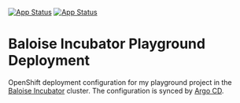 [![App Status](https://argocd.baloise.dev/api/badge?name=batchtest)](https://argocd.baloise.dev/applications/batchtest)
[![App Status](https://argocd.baloise.dev/api/badge?name=zally)](https://argocd.baloise.dev/applications/zally)

# Baloise Incubator Playground Deployment
OpenShift deployment configuration for my playground project in the [Baloise Incubator](https://github.com/baloise-incubator) cluster. The configuration is synced by [Argo CD](https://argoproj.github.io/projects/argo-cd).
